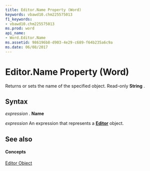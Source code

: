 ```yaml
---
title: Editor.Name Property (Word)
keywords: vbawd10.chm225575013
f1_keywords:
- vbawd10.chm225575013
ms.prod: word
api_name:
- Word.Editor.Name
ms.assetid: 986196b8-d903-4e29-c689-f64b235a6c9a
ms.date: 06/08/2017
---
```



# Editor.Name Property (Word)

Returns or sets the name of the specified object. Read-only  **String** .


## Syntax

 _expression_ . **Name**

 _expression_ An expression that represents a **[Editor](Word.Editor.md)** object.


## See also


#### Concepts


[Editor Object](Word.Editor.md)

